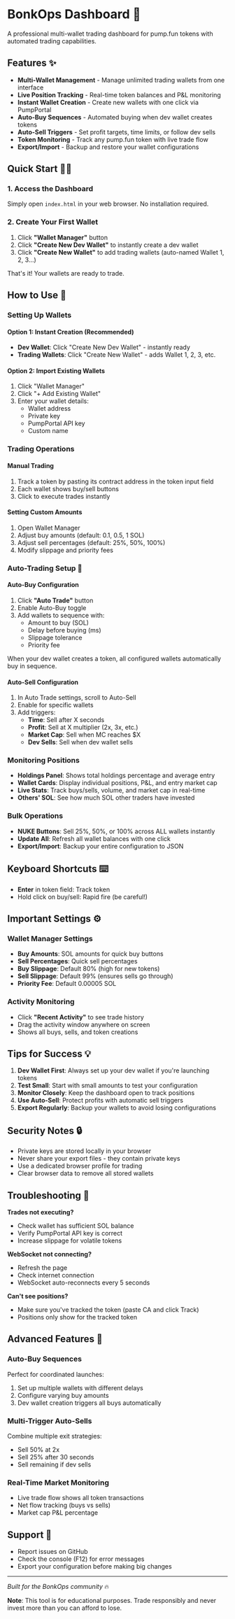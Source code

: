 # BonkOps Dashboard 🚀

A professional multi-wallet trading dashboard for pump.fun tokens with automated trading capabilities.

## Features ✨

- **Multi-Wallet Management** - Manage unlimited trading wallets from one interface
- **Live Position Tracking** - Real-time token balances and P&L monitoring
- **Instant Wallet Creation** - Create new wallets with one click via PumpPortal
- **Auto-Buy Sequences** - Automated buying when dev wallet creates tokens
- **Auto-Sell Triggers** - Set profit targets, time limits, or follow dev sells
- **Token Monitoring** - Track any pump.fun token with live trade flow
- **Export/Import** - Backup and restore your wallet configurations

## Quick Start 🏃‍♂️

### 1. Access the Dashboard
Simply open `index.html` in your web browser. No installation required.

### 2. Create Your First Wallet
1. Click **"Wallet Manager"** button
2. Click **"Create New Dev Wallet"** to instantly create a dev wallet
3. Click **"Create New Wallet"** to add trading wallets (auto-named Wallet 1, 2, 3...)

That's it! Your wallets are ready to trade.

## How to Use 📖

### Setting Up Wallets

#### Option 1: Instant Creation (Recommended)
- **Dev Wallet**: Click "Create New Dev Wallet" - instantly ready
- **Trading Wallets**: Click "Create New Wallet" - adds Wallet 1, 2, 3, etc.

#### Option 2: Import Existing Wallets
1. Click "Wallet Manager"
2. Click "+ Add Existing Wallet"
3. Enter your wallet details:
   - Wallet address
   - Private key
   - PumpPortal API key
   - Custom name

### Trading Operations

#### Manual Trading
1. Track a token by pasting its contract address in the token input field
2. Each wallet shows buy/sell buttons
3. Click to execute trades instantly

#### Setting Custom Amounts
1. Open Wallet Manager
2. Adjust buy amounts (default: 0.1, 0.5, 1 SOL)
3. Adjust sell percentages (default: 25%, 50%, 100%)
4. Modify slippage and priority fees

### Auto-Trading Setup 🤖

#### Auto-Buy Configuration
1. Click **"Auto Trade"** button
2. Enable Auto-Buy toggle
3. Add wallets to sequence with:
   - Amount to buy (SOL)
   - Delay before buying (ms)
   - Slippage tolerance
   - Priority fee

When your dev wallet creates a token, all configured wallets automatically buy in sequence.

#### Auto-Sell Configuration
1. In Auto Trade settings, scroll to Auto-Sell
2. Enable for specific wallets
3. Add triggers:
   - **Time**: Sell after X seconds
   - **Profit**: Sell at X multiplier (2x, 3x, etc.)
   - **Market Cap**: Sell when MC reaches $X
   - **Dev Sells**: Sell when dev wallet sells

### Monitoring Positions

- **Holdings Panel**: Shows total holdings percentage and average entry
- **Wallet Cards**: Display individual positions, P&L, and entry market cap
- **Live Stats**: Track buys/sells, volume, and market cap in real-time
- **Others' SOL**: See how much SOL other traders have invested

### Bulk Operations

- **NUKE Buttons**: Sell 25%, 50%, or 100% across ALL wallets instantly
- **Update All**: Refresh all wallet balances with one click
- **Export/Import**: Backup your entire configuration to JSON

## Keyboard Shortcuts ⌨️

- **Enter** in token field: Track token
- Hold click on buy/sell: Rapid fire (be careful!)

## Important Settings ⚙️

### Wallet Manager Settings
- **Buy Amounts**: SOL amounts for quick buy buttons
- **Sell Percentages**: Quick sell percentages
- **Buy Slippage**: Default 80% (high for new tokens)
- **Sell Slippage**: Default 99% (ensures sells go through)
- **Priority Fee**: Default 0.00005 SOL

### Activity Monitoring
- Click **"Recent Activity"** to see trade history
- Drag the activity window anywhere on screen
- Shows all buys, sells, and token creations

## Tips for Success 💡

1. **Dev Wallet First**: Always set up your dev wallet if you're launching tokens
2. **Test Small**: Start with small amounts to test your configuration
3. **Monitor Closely**: Keep the dashboard open to track positions
4. **Use Auto-Sell**: Protect profits with automatic sell triggers
5. **Export Regularly**: Backup your wallets to avoid losing configurations

## Security Notes 🔒

- Private keys are stored locally in your browser
- Never share your export files - they contain private keys
- Use a dedicated browser profile for trading
- Clear browser data to remove all stored wallets

## Troubleshooting 🔧

**Trades not executing?**
- Check wallet has sufficient SOL balance
- Verify PumpPortal API key is correct
- Increase slippage for volatile tokens

**WebSocket not connecting?**
- Refresh the page
- Check internet connection
- WebSocket auto-reconnects every 5 seconds

**Can't see positions?**
- Make sure you've tracked the token (paste CA and click Track)
- Positions only show for the tracked token

## Advanced Features 🎯

### Auto-Buy Sequences
Perfect for coordinated launches:
1. Set up multiple wallets with different delays
2. Configure varying buy amounts
3. Dev wallet creation triggers all buys automatically

### Multi-Trigger Auto-Sells
Combine multiple exit strategies:
- Sell 50% at 2x
- Sell 25% after 30 seconds  
- Sell remaining if dev sells

### Real-Time Market Monitoring
- Live trade flow shows all token transactions
- Net flow tracking (buys vs sells)
- Market cap P&L percentage

## Support 🤝

- Report issues on GitHub
- Check the console (F12) for error messages
- Export your configuration before making big changes

---

*Built for the BonkOps community* 🔥

**Note**: This tool is for educational purposes. Trade responsibly and never invest more than you can afford to lose.